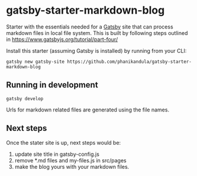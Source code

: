 # gatsby-starter-markdown-blog
Starter with the essentials needed for a [Gatsby](https://www.gatsbyjs.org/) site that can process markdown files in local file system. This is built by following steps outlined in https://www.gatsbyjs.org/tutorial/part-four/

Install this starter (assuming Gatsby is installed) by running from your CLI:
```
gatsby new gatsby-site https://github.com/phanikandula/gatsby-starter-markdown-blog
```

## Running in development
`gatsby develop`

Urls for markdown related files are generated using the file names.

## Next steps
Once the stater site is up, next steps would be:

1. update site title in gatsby-config.js
2. remove *.md files and my-files.js in src/pages
3. make the blog yours with your markdown files.